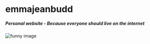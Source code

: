 # emmajeanbudd

##### Personal website - Because everyone should live on the internet 

![funny image](https://alimarrano.files.wordpress.com/2015/04/file14.jpg )
